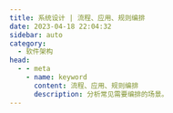 ```yaml
---
title: 系统设计 | 流程、应用、规则编排
date: 2023-04-18 22:04:32
sidebar: auto
category: 
  - 软件架构
head:
  - - meta
    - name: keyword
      content: 流程、应用、规则编排
      description: 分析常见需要编排的场景。
---
```

